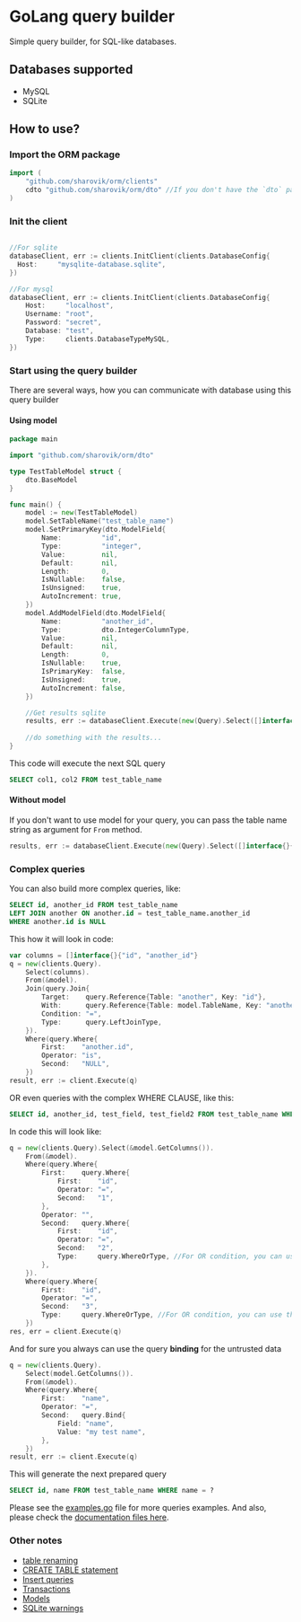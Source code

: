 # GoLang query builder
Simple query builder, for SQL-like databases.

## Databases supported
- MySQL
- SQLite

## How to use?
### Import the ORM package
```go
import (
    "github.com/sharovik/orm/clients"
    cdto "github.com/sharovik/orm/dto" //If you don't have the `dto` package name in your project, then you can remove custom `cdto` alias
)

```
### Init the client
```go

//For sqlite
databaseClient, err := clients.InitClient(clients.DatabaseConfig{
  Host:     "mysqlite-database.sqlite",
})

//For mysql
databaseClient, err := clients.InitClient(clients.DatabaseConfig{
    Host:     "localhost",
    Username: "root",
    Password: "secret",
    Database: "test",
    Type:     clients.DatabaseTypeMySQL,
})

```
### Start using the query builder
There are several ways, how you can communicate with database using this query builder

#### Using model
```go
package main

import "github.com/sharovik/orm/dto"

type TestTableModel struct {
	dto.BaseModel
}

func main() {
	model := new(TestTableModel)
	model.SetTableName("test_table_name")
	model.SetPrimaryKey(dto.ModelField{
		Name:          "id",
		Type:          "integer",
		Value:         nil,
		Default:       nil,
		Length:        0,
		IsNullable:    false,
		IsUnsigned:    true,
		AutoIncrement: true,
	})
	model.AddModelField(dto.ModelField{
		Name:          "another_id",
		Type:          dto.IntegerColumnType,
		Value:         nil,
		Default:       nil,
		Length:        0,
		IsNullable:    true,
		IsPrimaryKey:  false,
		IsUnsigned:    true,
		AutoIncrement: false,
	})

	//Get results sqlite
	results, err := databaseClient.Execute(new(Query).Select([]interface{}{"col1", "col2"}).From(&model))
    
    //do something with the results...
}
```
This code will execute the next SQL query
```sql
SELECT col1, col2 FROM test_table_name
```
#### Without model
If you don't want to use model for your query, you can pass the table name string as argument for `From` method.
```go
results, err := databaseClient.Execute(new(Query).Select([]interface{}{"col1", "col2"}).From("test_table_name"))
```

### Complex queries
You can also build more complex queries, like:
```sql
SELECT id, another_id FROM test_table_name 
LEFT JOIN another ON another.id = test_table_name.another_id
WHERE another.id is NULL
```
This how it will look in code:
```go
var columns = []interface{}{"id", "another_id"}
q = new(clients.Query).
    Select(columns).
    From(&model).
    Join(query.Join{
        Target:    query.Reference{Table: "another", Key: "id"},
        With:      query.Reference{Table: model.TableName, Key: "another_id"},
        Condition: "=",
        Type:      query.LeftJoinType,
    }).
    Where(query.Where{
        First:    "another.id",
        Operator: "is",
        Second:   "NULL",
    })
result, err := client.Execute(q)
```

OR even queries with the complex WHERE CLAUSE, like this:
```sql
SELECT id, another_id, test_field, test_field2 FROM test_table_name WHERE (id = 1 OR id = 2) OR id = 3
```
In code this will look like:
```go
q = new(clients.Query).Select(&model.GetColumns()).
    From(&model).
    Where(query.Where{
        First:    query.Where{
            First:    "id",
            Operator: "=",
            Second:   "1",
        },
        Operator: "",
        Second:   query.Where{
            First:    "id",
            Operator: "=",
            Second:   "2",
            Type:     query.WhereOrType, //For OR condition, you can use the Type attribute of Where object
        },
    }).
    Where(query.Where{
        First:    "id",
        Operator: "=",
        Second:   "3",
        Type:     query.WhereOrType, //For OR condition, you can use the Type attribute of Where object
    })
res, err = client.Execute(q)
```

And for sure you always can use the query **binding** for the untrusted data
```go
q = new(clients.Query).
    Select(model.GetColumns()).
    From(&model).
    Where(query.Where{
        First:    "name",
        Operator: "=",
        Second:   query.Bind{
            Field: "name",
            Value: "my test name",
        },
    })
result, err := client.Execute(q)
```
This will generate the next prepared query
```sql
SELECT id, name FROM test_table_name WHERE name = ?
```

Please see the [examples.go](examples.go) file for more queries examples. And also, please check the [documentation files here](documentation).

### Other notes
- [table renaming](documentation/rename-table.md)
- [CREATE TABLE statement](documentation/create-tables.md)
- [Insert queries](documentation/insert.md)
- [Transactions](documentation/transactions.md)
- [Models](documentation/model.md)
- [SQLite warnings](documentation/sqlite-warnings.md)
